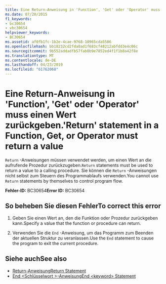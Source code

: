 ```yaml
---
title: Eine Return-Anweisung in 'Function', 'Get' oder 'Operator' muss einen Wert zurückgeben.
ms.date: 07/20/2015
f1_keywords:
- bc30654
- vbc30654
helpviewer_keywords:
- BC30654
ms.assetid: af0fb1fc-1b2e-4cae-9768-10965cda5506
ms.openlocfilehash: bb18232cd2fda0ad1f683cf48212abfdd3e4c06c
ms.sourcegitcommit: 9b552addadfb57fab0b9e7852ed4f1f1b8a42f8e
ms.translationtype: MT
ms.contentlocale: de-DE
ms.lasthandoff: 04/23/2019
ms.locfileid: "61762068"
---
```

# <a name="return-statement-in-a-function-get-or-operator-must-return-a-value"></a><span data-ttu-id="6fcc3-102">Eine Return-Anweisung in 'Function', 'Get' oder 'Operator' muss einen Wert zurückgeben.</span><span class="sxs-lookup"><span data-stu-id="6fcc3-102">'Return' statement in a Function, Get, or Operator must return a value</span></span>
<span data-ttu-id="6fcc3-103">`Return` -Anweisungen müssen verwendet werden, um einen Wert an die aufrufende Prozedur zurückzugeben.</span><span class="sxs-lookup"><span data-stu-id="6fcc3-103">`Return` statements must be used to return a value to a calling procedure.</span></span> <span data-ttu-id="6fcc3-104">Sie können die `Return` -Anweisungen nicht selbst zum Steuern des Programmablaufs verwenden.</span><span class="sxs-lookup"><span data-stu-id="6fcc3-104">You cannot use `Return` statements by themselves to control program flow.</span></span>  
  
 <span data-ttu-id="6fcc3-105">**Fehler-ID:** BC30654</span><span class="sxs-lookup"><span data-stu-id="6fcc3-105">**Error ID:** BC30654</span></span>  
  
## <a name="to-correct-this-error"></a><span data-ttu-id="6fcc3-106">So beheben Sie diesen Fehler</span><span class="sxs-lookup"><span data-stu-id="6fcc3-106">To correct this error</span></span>  
  
1. <span data-ttu-id="6fcc3-107">Geben Sie einen Wert an, den die Funktion oder Prozedur zurückgeben kann.</span><span class="sxs-lookup"><span data-stu-id="6fcc3-107">Specify a value that the function or procedure can return.</span></span>  
  
2. <span data-ttu-id="6fcc3-108">Verwenden Sie die `End` -Anweisung, um das Programm zum Beenden der aktuellen Struktur zu veranlassen.</span><span class="sxs-lookup"><span data-stu-id="6fcc3-108">Use the `End` statement to cause the program to exit the current procedure.</span></span>  
  
## <a name="see-also"></a><span data-ttu-id="6fcc3-109">Siehe auch</span><span class="sxs-lookup"><span data-stu-id="6fcc3-109">See also</span></span>

- [<span data-ttu-id="6fcc3-110">Return-Anweisung</span><span class="sxs-lookup"><span data-stu-id="6fcc3-110">Return Statement</span></span>](../../visual-basic/language-reference/statements/return-statement.md)
- [<span data-ttu-id="6fcc3-111">End \<Schlüsselwort >-Anweisung</span><span class="sxs-lookup"><span data-stu-id="6fcc3-111">End \<keyword> Statement</span></span>](../../visual-basic/language-reference/statements/end-keyword-statement.md)
